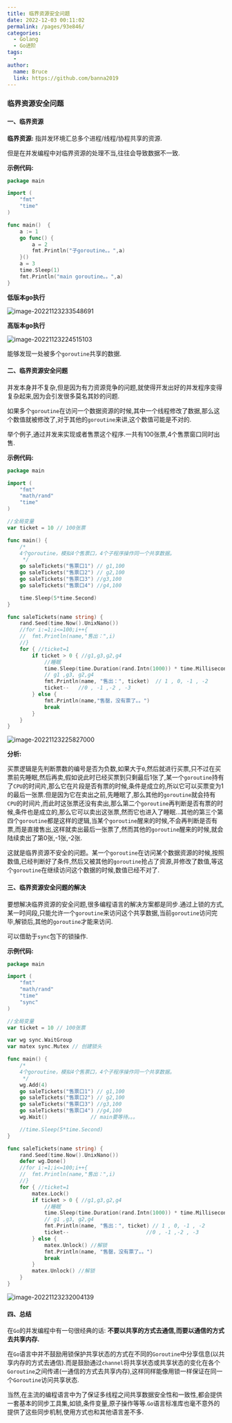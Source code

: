 ```yaml
---
title: 临界资源安全问题
date: 2022-12-03 00:11:02
permalink: /pages/93e846/
categories:
  - Golang
  - Go进阶
tags:
  - 
author: 
  name: Bruce
  link: https://github.com/banna2019
---
```

### 临界资源安全问题

#### 一、临界资源

**临界资源:** 指并发环境汇总多个进程/线程/协程共享的资源.

但是在并发编程中对临界资源的处理不当,往往会导致数据不一致.

**示例代码:**

```go
package main

import (
    "fmt"
    "time"
)

func main()  {
    a := 1
    go func() {
        a = 2
        fmt.Println("子goroutine。。",a)
    }()
    a = 3
    time.Sleep(1)
    fmt.Println("main goroutine。。",a)
}
```

**低版本go执行**

![image-20221123233548691](https://bruce-log-img.oss-cn-shanghai.aliyuncs.com/image-20221123233548691.png)



**高版本go执行**

![image-20221123224515103](https://bruce-log-img.oss-cn-shanghai.aliyuncs.com/image-20221123224515103.png)

能够发现一处被多个`goroutine`共享的数据.



#### 二、临界资源安全问题

并发本身并不复杂,但是因为有力资源竞争的问题,就使得开发出好的并发程序变得复杂起来,因为会引发很多莫名其妙的问题.

如果多个`goroutine`在访问一个数据资源的时候,其中一个线程修改了数据,那么这个数值就被修改了,对于其他的`goroutine`来讲,这个数值可能是不对的.

举个例子,通过并发来实现或者售票这个程序.一共有100张票,4个售票窗口同时出售.

**示例代码:**

```go
package main

import (
    "fmt"
    "math/rand"
    "time"
)

//全局变量
var ticket = 10 // 100张票

func main() {
    /*
    4个goroutine，模拟4个售票口，4个子程序操作同一个共享数据。
     */
    go saleTickets("售票口1") // g1,100
    go saleTickets("售票口2") // g2,100
    go saleTickets("售票口3") //g3,100
    go saleTickets("售票口4") //g4,100

    time.Sleep(5*time.Second)
}

func saleTickets(name string) {
    rand.Seed(time.Now().UnixNano())
    //for i:=1;i<=100;i++{
    //  fmt.Println(name,"售出：",i)
    //}
    for { //ticket=1
        if ticket > 0 { //g1,g3,g2,g4
            //睡眠
            time.Sleep(time.Duration(rand.Intn(1000)) * time.Millisecond)
            // g1 ,g3, g2,g4
            fmt.Println(name, "售出：", ticket)  // 1 , 0, -1 , -2
            ticket--   //0 , -1 ,-2 , -3
        } else {
            fmt.Println(name,"售罄，没有票了。。")
            break
        }
    }
}

```

![image-20221123225827000](https://bruce-log-img.oss-cn-shanghai.aliyuncs.com/image-20221123225827000.png)

**分析:**

买票逻辑是先判断票数的编号是否为负数,如果大于`0`,然后就进行买票,只不过在买票前先睡眠,然后再卖,假如说此时已经买票到只剩最后1张了,某一个`goroutine`持有了`CPU`的时间片,那么它在片段是否有票的时候,条件是成立的,所以它可以买票变为1的最后一张票.但是因为它在卖出之前,先睡眠了,那么其他的`goroutine`就会持有`CPU`的时间片,而此时这张票还没有卖出,那么第二个`goroutine`再判断是否有票的时候,条件也是成立的,那么它可以卖出这张票,然而它也进入了睡眠...其他的第三个第四个`goroutine`都是这样的逻辑,当某个`goroutine`醒来的时候,不会再判断是否有票,而是直接售出,这样就卖出最后一张票了,然而其他的`goroutine`醒来的时候,就会陆续卖出了第0张,-1张,-2张.

这就是临界资源不安全的问题。某一个`goroutine`在访问某个数据资源的时候,按照数值,已经判断好了条件,然后又被其他的`goroutine`抢占了资源,并修改了数值,等这个`goroutine`在继续访问这个数据的时候,数值已经不对了.



#### 三、临界资源安全问题的解决

要想解决临界资源的安全问题,很多编程语言的解决方案都是同步.通过上锁的方式,某一时间段,只能允许一个`goroutine`来访问这个共享数据,当前`goroutine`访问完毕,解锁后,其他的`goroutine`才能来访问.

可以借助于`sync`包下的锁操作.

**示例代码:**

```go
package main

import (
    "fmt"
    "math/rand"
    "time"
    "sync"
)

//全局变量
var ticket = 10 // 100张票

var wg sync.WaitGroup
var matex sync.Mutex // 创建锁头

func main() {
    /*
    4个goroutine，模拟4个售票口，4个子程序操作同一个共享数据。
     */
    wg.Add(4)
    go saleTickets("售票口1") // g1,100
    go saleTickets("售票口2") // g2,100
    go saleTickets("售票口3") //g3,100
    go saleTickets("售票口4") //g4,100
    wg.Wait()              // main要等待。。。

    //time.Sleep(5*time.Second)
}

func saleTickets(name string) {
    rand.Seed(time.Now().UnixNano())
    defer wg.Done()
    //for i:=1;i<=100;i++{
    //  fmt.Println(name,"售出：",i)
    //}
    for { //ticket=1
        matex.Lock()
        if ticket > 0 { //g1,g3,g2,g4
            //睡眠
            time.Sleep(time.Duration(rand.Intn(1000)) * time.Millisecond)
            // g1 ,g3, g2,g4
            fmt.Println(name, "售出：", ticket) // 1 , 0, -1 , -2
            ticket--                         //0 , -1 ,-2 , -3
        } else {
            matex.Unlock() //解锁
            fmt.Println(name, "售罄，没有票了。。")
            break
        }
        matex.Unlock() //解锁
    }
}

```

![image-20221123232004139](https://bruce-log-img.oss-cn-shanghai.aliyuncs.com/image-20221123232004139.png)



#### 四、总结

在`Go`的并发编程中有一句很经典的话: **不要以共享的方式去通信,而要以通信的方式去共享内存.**

在`Go`语言中并不鼓励用锁保护共享状态的方式在不同的`Goroutine`中分享信息(以共享内存的方式去通信).而是鼓励通过`channel`将共享状态或共享状态的变化在各个`Goroutine`之间传递(一通信的方式去共享内存),这样同样能像用锁一样保证在同一个`Goroutine`访问共享状态.

当然,在主流的编程语言中为了保证多线程之间共享数据安全性和一致性,都会提供一套基本的同步工具集,如锁,条件变量,原子操作等等.`Go`语言标准库也毫不意外的提供了这些同步机制,使用方式也和其他语言差不多.
